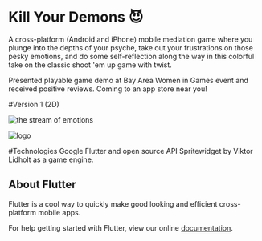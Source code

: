 # Kill Your Demons 😈

A cross-platform (Android and iPhone) mobile mediation game where you plunge into the depths of your psyche, take out your frustrations on those pesky emotions, and do some self-reflection along the way in this colorful take on the classic shoot 'em up game with twist.

Presented playable game demo at Bay Area Women in Games event and received positive reviews. Coming to an app store near you!

#Version 1 (2D)

![the stream of emotions](https://i.imgur.com/u2hHjMN.png)

![logo](https://i.imgur.com/2lVh3cF.jpg)

#Technologies
Google Flutter and open source API Spritewidget by Viktor Lidholt as a game engine.

## About Flutter

Flutter is a cool way to quickly make good looking and efficient cross-platform mobile apps.

For help getting started with Flutter, view our online
[documentation](https://flutter.io/).
